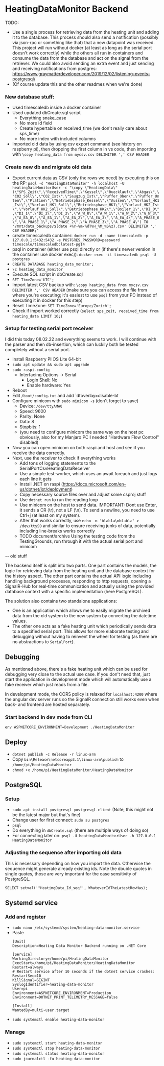 # HeatingDataMonitor Backend

TODO:
- Use a single process for retrieving data from the heating unit and adding it to the database. This process should also send a notification (possibly via json-rpc or something like that) that a new datapoint was received. This project will run without docker (at least as long as the serial port doesn't work correctly) while the others all run in containers and consume the data from the database and act on the signal from the retriever.
We could also avoid sending an extra event and just sending and receiving notifications from postgres: https://www.graymatterdeveloper.com/2019/12/02/listening-events-postgresql/
- (Of course update this and the other readmes when we're done)

### New database stuff:
- Used timescaledb inside a docker container
- Used updated dbCreate.sql script
  - Everything snake_case
  - No more id field
  - Create hypertable on received_time (we don't really care about sps_time)
  - No more index with included columns
- Imported old data by using csv export command (see history on raspberry pi), then dropping the first column in vs code, then importing with `\copy heating_data from mycsv.csv DELIMITER ',' CSV HEADER`

### Create new db and migrate old data
- Export current data as CSV (only the rows we need) by executing this on the RP: `psql -d "HeatingDataMonitor" -h localhost -U heatingDataMonitorUser -c "\copy \"HeatingData\" (\"SPS_Zeit\",\"ReceivedTime\",\"Kessel\",\"Ruecklauf\",\"Abgas\",\"CO2_Soll\",\"CO2_Ist\",\"Saugzug_Ist\",\"Puffer_Oben\",\"Puffer_Unten\",\"Platine\",\"Betriebsphase_Kessel\",\"Aussen\",\"Vorlauf_HK1_Ist\",\"Vorlauf_HK1_Soll\",\"Betriebsphase_HK1\",\"Vorlauf_HK2_Ist\",\"Vorlauf_HK2_Soll\",\"Betriebsphase_HK2\",\"Boiler_1\",\"DI_0\",\"DI_1\",\"DI_2\",\"DI_3\",\"A_W_0\",\"A_W_1\",\"A_W_2\",\"A_W_3\",\"A_EA_0\",\"A_EA_1\",\"A_EA_2\",\"A_EA_3\",\"A_EA_4\",\"A_PHASE_0\",\"A_PHASE_1\",\"A_PHASE_2\",\"A_PHASE_3\",\"A_PHASE_4\") TO '/mnt/data_backups/$(date +%Y-%m-%dT%H_%M_%S%z).csv' DELIMITER ',' CSV HEADER;"`
- create timescaledb container: `docker run -d -name timescaledb -p 127.0.0.1:5432:5432 -e POSTGRES_PASSWORD=password timescale/timescaledb:latest-pg14`
- psql in container (either use psql directly or (if there's newer version in the container use docker exec)): `docker exec -it timescaledb psql -U postgres `
- `CREATE DATABASE heating_data_monitor;`
- `\c heating_data_monitor`
- Execute SQL script in dbCreate.sql
- `SET TimeZone='UTC';`
- Import latest CSV backup with: `\copy heating_data from mycsv.csv DELIMITER ',' CSV HEADER` (make sure you can access the file from where you're executing; it's easiest to use `psql` from your PC instead of executing it in docker for this step)
- Reset TimeZone: `SET TimeZone='Europe/Zurich';`
- Check if import worked correctly (`select sps_zeit, received_time from heating_data LIMIT 10;`)


### Setup for testing serial port receiver
I did this today 08.02.22 and everything seems to work. I will continue with the parser and then db-insertion, which can luckily both be tested completely without a serial port.

- Install Raspberry PI OS Lite 64-bit
- `sudo apt update && sudo apt upgrade`
- `sudo raspi-config`
  - Interfacing Options -> Serial
    - Login Shell: No
    - Enable hardware: Yes
- Reboot
- Edit `/boot/config.txt` and add `dtoverlay=disable-bt
- Configure minicom with `sudo minicom -s` (don't forget to save)
  - Device: `/dev/ttyAMA0`
  - Speed: 9600
  - Parity: None
  - Data: 8
  - Stopbits: 1
  - (you need to configure minicom the same way on the host pc obviously, also for my Manjaro PC I needed "Hardware Flow Control" disabled)
- Now you can open minicom on both raspi and host and see if you receive the data correctly.
- Next, use the receiver to check if everything works
  - Add tons of logging statements to the SerialPortCsvHeatingDataReceiver
  - Use a simple test-worker, which uses an await foreach and just logs each line it gets
  - Install .NET on raspi (https://docs.microsoft.com/en-us/dotnet/iot/deployment)
  - Copy necessary source files over and adjust some csproj stuff
  - Use `dotnet run` to run the reading loop
  - Use minicom on the host to send data. IMPORTANT: Dont use Enter, it sends a CR (\r), not a LF (\n). To send a newline, you need to use Ctrl+j (at least on my system).
  - After that works correctly, use `echo -n "blabla\nblabla" > /dev/ttyS0` and similar to ensure receiving junks of data, potentially including line-breaks works correctly
  - TODO document/archive Using the testing code from the TestingGrounds, run through it with the actual serial port and minicom


-- old stuff



The backend itself is split into two parts.
One part contains the models, the logic for retrieving data from the heating unit and the database context for the history aspect.
The other part contains the actual API logic including handling background processes, responding to http requests, opening a SignalR-Hub for real-time communication and actually using the provided database context with a specific implementation (here PostgreSQL).

The solution also contains two standalone applications:
- One is an application which allows me to easily migrate the archived data from the old system to the new system by converting the datetime values.
- The other one acts as a fake heating unit which periodically sends data to a specified serial port. This allows for more elaborate testing and debugging without having to reinvent the wheel for testing (as there are no abstractions to `SerialPort`).

## Debugging
As mentioned above, there's a fake heating unit which can be used for debugging very close to the actual use case. If you don't need that, just start the application in development mode which will automatically use a fake receiver which just reads from a file.

In development mode, the CORS policy is relaxed for `localhost:4200` where the angular dev server runs so the SignalR connection still works even when back- and frontend are hosted separately.

### Start backend in dev mode from CLI
`env ASPNETCORE_ENVIRONMENT=Development ./HeatingDataMonitor`

## Deploy
- `dotnet publish -c Release -r linux-arm`
- Copy `bin\Release\netcoreapp3.1\linux-arm\publish` to `/home/pi/HeatingDataMonitor`
- `chmod +x /home/pi/HeatingDataMonitor/HeatingDataMonitor`

## PostgreSQL
### Setup
- `sudo apt install postgresql postgresql-client` (Note, this might not be the latest major but that's fine)
- Change user for first connect: `sudo su postgres`
- `psql`
- Do everything in `dbCreate.sql` (there are multiple ways of doing so)
- For connecting later on: `psql -U heatingDataMonitorUser -h 127.0.0.1 HeatingDataMonitor`

### Adjusting the sequence after importing old data
This is necessary depending on how you import the data. Otherwise the sequence might generate already existing ids.
Note the double quotes in single quotes, those are very important for the case sensitivity of PostgreSQL.

`SELECT setval('"HeatingData_Id_seq"', WhateverIdTheLatestRowHas);`

## Systemd service
### Add and register
- `sudo nano /etc/systemd/system/heating-data-monitor.service`
- Paste
  ```
  [Unit]
  Description=Heating Data Monitor Backend running on .NET Core

  [Service]
  WorkingDirectory=/home/pi/HeatingDataMonitor
  ExecStart=/home/pi/HeatingDataMonitor/HeatingDataMonitor
  Restart=always
  # Restart service after 10 seconds if the dotnet service crashes:
  RestartSec=10
  KillSignal=SIGINT
  SyslogIdentifier=heating-data-monitor
  User=pi
  Environment=ASPNETCORE_ENVIRONMENT=Production
  Environment=DOTNET_PRINT_TELEMETRY_MESSAGE=false

  [Install]
  WantedBy=multi-user.target
  ```
- `sudo systemctl enable heating-data-monitor`

### Manage
- `sudo systemctl start heating-data-monitor`
- `sudo systemctl stop heating-data-monitor`
- `sudo systemctl status heating-data-monitor`
- `sudo journalctl -fu heating-data-monitor`

